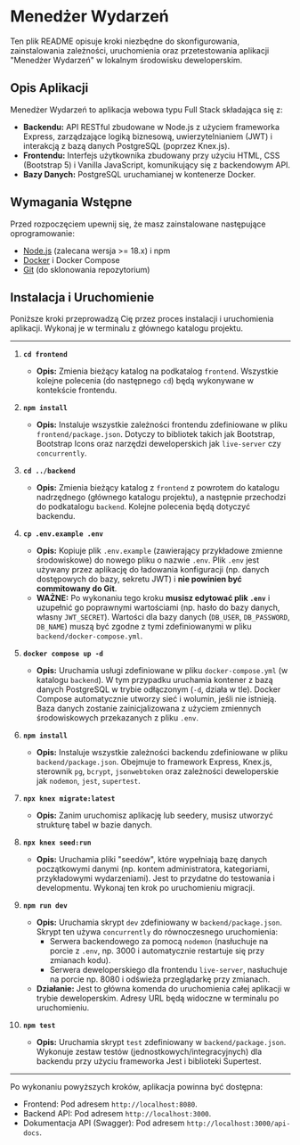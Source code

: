# Menedżer Wydarzeń

Ten plik README opisuje kroki niezbędne do skonfigurowania, zainstalowania zależności, uruchomienia oraz przetestowania aplikacji "Menedżer Wydarzeń" w lokalnym środowisku deweloperskim.

## Opis Aplikacji

Menedżer Wydarzeń to aplikacja webowa typu Full Stack składająca się z:
*   **Backendu:** API RESTful zbudowane w Node.js z użyciem frameworka Express, zarządzające logiką biznesową, uwierzytelnianiem (JWT) i interakcją z bazą danych PostgreSQL (poprzez Knex.js).
*   **Frontendu:** Interfejs użytkownika zbudowany przy użyciu HTML, CSS (Bootstrap 5) i Vanilla JavaScript, komunikujący się z backendowym API.
*   **Bazy Danych:** PostgreSQL uruchamianej w kontenerze Docker.

## Wymagania Wstępne

Przed rozpoczęciem upewnij się, że masz zainstalowane następujące oprogramowanie:
*   [Node.js](https://nodejs.org/) (zalecana wersja >= 18.x) i npm
*   [Docker](https://www.docker.com/get-started) i Docker Compose
*   [Git](https://git-scm.com/) (do sklonowania repozytorium)

## Instalacja i Uruchomienie

Poniższe kroki przeprowadzą Cię przez proces instalacji i uruchomienia aplikacji. Wykonaj je w terminalu z głównego katalogu projektu.

---

1.  **`cd frontend`**
    *   **Opis:** Zmienia bieżący katalog na podkatalog `frontend`. Wszystkie kolejne polecenia (do następnego `cd`) będą wykonywane w kontekście frontendu.

2.  **`npm install`**
    *   **Opis:** Instaluje wszystkie zależności frontendu zdefiniowane w pliku `frontend/package.json`. Dotyczy to bibliotek takich jak Bootstrap, Bootstrap Icons oraz narzędzi deweloperskich jak `live-server` czy `concurrently`.

3.  **`cd ../backend`**
    *   **Opis:** Zmienia bieżący katalog z `frontend` z powrotem do katalogu nadrzędnego (głównego katalogu projektu), a następnie przechodzi do podkatalogu `backend`. Kolejne polecenia będą dotyczyć backendu.

4.  **`cp .env.example .env`**
    *   **Opis:** Kopiuje plik `.env.example` (zawierający przykładowe zmienne środowiskowe) do nowego pliku o nazwie `.env`. Plik `.env` jest używany przez aplikację do ładowania konfiguracji (np. danych dostępowych do bazy, sekretu JWT) i **nie powinien być commitowany do Git**.
    *   **WAŻNE:** Po wykonaniu tego kroku **musisz edytować plik `.env`** i uzupełnić go poprawnymi wartościami (np. hasło do bazy danych, własny `JWT_SECRET`). Wartości dla bazy danych (`DB_USER`, `DB_PASSWORD`, `DB_NAME`) muszą być zgodne z tymi zdefiniowanymi w pliku `backend/docker-compose.yml`.

5.  **`docker compose up -d`**
    *   **Opis:** Uruchamia usługi zdefiniowane w pliku `docker-compose.yml` (w katalogu `backend`). W tym przypadku uruchamia kontener z bazą danych PostgreSQL w trybie odłączonym (`-d`, działa w tle). Docker Compose automatycznie utworzy sieć i wolumin, jeśli nie istnieją. Baza danych zostanie zainicjalizowana z użyciem zmiennych środowiskowych przekazanych z pliku `.env`.

6.  **`npm install`**
    *   **Opis:** Instaluje wszystkie zależności backendu zdefiniowane w pliku `backend/package.json`. Obejmuje to framework Express, Knex.js, sterownik `pg`, `bcrypt`, `jsonwebtoken` oraz zależności deweloperskie jak `nodemon`, `jest`, `supertest`.

7.  **`npx knex migrate:latest`**
    *   **Opis:** Zanim uruchomisz aplikację lub seedery, musisz utworzyć strukturę tabel w bazie danych.

8.  **`npx knex seed:run`**
    *   **Opis:** Uruchamia pliki "seedów", które wypełniają bazę danych początkowymi danymi (np. kontem administratora, kategoriami, przykładowymi wydarzeniami). Jest to przydatne do testowania i developmentu. Wykonaj ten krok po uruchomieniu migracji.

9.  **`npm run dev`**
    *   **Opis:** Uruchamia skrypt `dev` zdefiniowany w `backend/package.json`. Skrypt ten używa `concurrently` do równoczesnego uruchomienia:
        *   Serwera backendowego za pomocą `nodemon` (nasłuchuje na porcie z `.env`, np. 3000 i automatycznie restartuje się przy zmianach kodu).
        *   Serwera deweloperskiego dla frontendu `live-server`, nasłuchuje na porcie np. 8080 i odświeża przeglądarkę przy zmianach.
    *   **Działanie:** Jest to główna komenda do uruchomienia całej aplikacji w trybie deweloperskim. Adresy URL będą widoczne w terminalu po uruchomieniu.

10. **`npm test`**
    *   **Opis:** Uruchamia skrypt `test` zdefiniowany w `backend/package.json`. Wykonuje zestaw testów (jednostkowych/integracyjnych) dla backendu przy użyciu frameworka Jest i biblioteki Supertest.

---

Po wykonaniu powyższych kroków, aplikacja powinna być dostępna:
*   Frontend: Pod adresem `http://localhost:8080`.
*   Backend API: Pod adresem `http://localhost:3000`.
*   Dokumentacja API (Swagger): Pod adresem `http://localhost:3000/api-docs`.